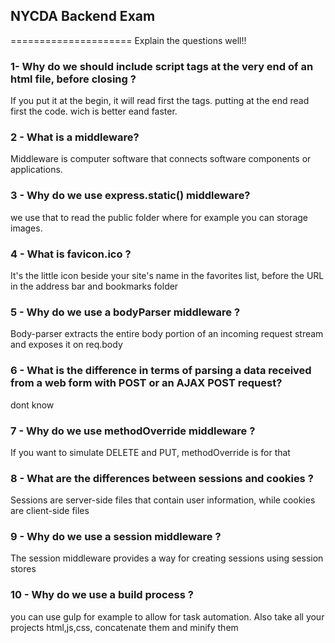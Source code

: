## NYCDA Backend Exam
=====================
Explain the questions well!!

### 1- Why do we should include script tags at the very end of an html file, before closing </body>?
If you put it at the begin, it will read first the tags. putting at the end read first the code. wich is better eand faster.
### 2 - What is a middleware?
Middleware is computer software that connects software components or applications.

### 3 - Why do we use express.static() middleware?
we use that to read the public folder where for example you can storage images.

### 4 - What is favicon.ico ?
It's the little icon beside your site's name in the favorites list, before the URL in the address bar and bookmarks folder

### 5 - Why do we use a bodyParser middleware ?
 Body-parser extracts the entire body portion of an incoming request stream and exposes it on req.body

### 6 - What is the difference in terms of parsing a data received from a web form with POST or an AJAX POST request?
dont know


### 7 - Why do we use methodOverride middleware ?
If you want to simulate DELETE and PUT, methodOverride is for that

### 8 - What are the differences between sessions and cookies ?

Sessions are server-side files that contain user information, while cookies are client-side files

### 9 - Why do we use a session middleware ?
The session middleware provides a way for creating sessions using session stores

### 10 - Why do we use a build process ?
you can use gulp for example to allow for task automation. Also take all your projects html,js,css, concatenate them and minify them

